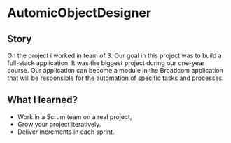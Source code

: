 # AutomicObjectDesigner

## Story

On the project i worked in team of 3. Our goal in this project was to build a full-stack application. 
It was the biggest project during our one-year course. 
Our application can become a module in the Broadcom application that will be responsible for the automation of specific tasks and processes.

## What I learned?
- Work in a Scrum team on a real project,
- Grow your project iteratively.
- Deliver increments in each sprint.
